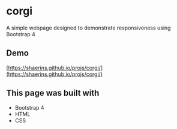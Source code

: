 # corgi

A simple webpage designed to demonstrate responsiveness using Bootstrap 4

## Demo

[https://shaerins.github.io/projs/corgi/](https://shaerins.github.io/projs/corgi/)

## This page was built with

 * Bootstrap 4
 * HTML
 * CSS  
